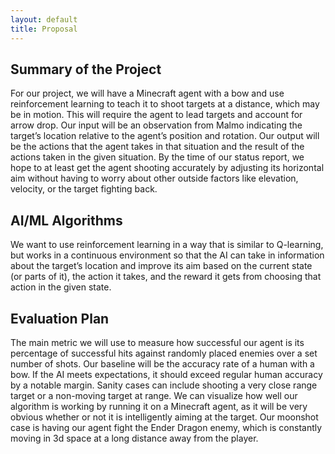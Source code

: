 ```yaml
---
layout: default
title: Proposal
---
```

## Summary of the Project
For our project, we will have a Minecraft agent with a bow and use reinforcement learning to teach it to shoot targets at a distance, which may be in motion. This will require the agent to lead targets and account for arrow drop. Our input will be an observation from Malmo indicating the target’s location relative to the agent’s position and rotation. Our output will be the actions that the agent takes in that situation and the result of the actions taken in the given situation. By the time of our status report, we hope to at least get the agent shooting accurately by adjusting its horizontal aim without having to worry about other outside factors like elevation, velocity, or the target fighting back.
## AI/ML Algorithms
We want to use reinforcement learning in a way that is similar to Q-learning, but works in a continuous environment so that the AI can take in information about the target’s location and improve its aim based on the current state (or parts of it), the action it takes, and the reward it gets from choosing that action in the given state.
## Evaluation Plan
The main metric we will use to measure how successful our agent is its percentage of successful hits against randomly placed enemies over a set number of shots. Our baseline will be the accuracy rate of a human with a bow.  If the AI meets expectations, it should exceed regular human accuracy by a notable margin.
Sanity cases can include shooting a very close range target or a non-moving target at range. We can visualize how well our algorithm is working by running it on a Minecraft agent, as it will be very obvious whether or not it is intelligently aiming at the target. Our moonshot case is having our agent fight the Ender Dragon enemy, which is constantly moving in 3d space at a long distance away from the player.
